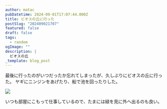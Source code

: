 ```yaml
---
author: matac
pubDatetime: 2024-09-01T17:07:44.000Z
title: ビオスの丘に行った
postSlug: "202409021707"
featured: false
draft: false
tags:
  - random
ogImage: ""
description: |
  ビオスの丘
_template: blog_post
---
```


最後に行ったのがいつだったか忘れてしまったが、久しぶりにビオスの丘に行った。
ヤギにニンジンをあげたり、船で池を回ったりした。

![](/img/bios-yagi.gif)

いつも部屋にこもって仕事しているので、たまには緑を見に外へ出るのも良い。
